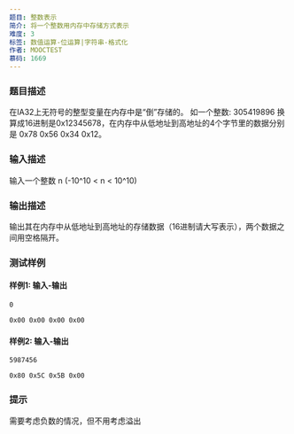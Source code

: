 ```yaml
---
题目: 整数表示
简介: 将一个整数用内存中存储方式表示
难度: 3
标签: 数值运算-位运算|字符串-格式化
作者: MOOCTEST
慕码: 1669
---
```


### 题目描述

在IA32上无符号的整型变量在内存中是“倒”存储的。
如一个整数: 305419896 换算成16进制是0x12345678，在内存中从低地址到高地址的4个字节里的数据分别是 0x78 0x56 0x34 0x12。

### 输入描述

输入一个整数 n (-10^10 < n < 10^10)

### 输出描述

输出其在内存中从低地址到高地址的存储数据（16进制请大写表示），两个数据之间用空格隔开。

### 测试样例

#### 样例1: 输入-输出

```
0
```

```
0x00 0x00 0x00 0x00
```

#### 样例2: 输入-输出

```
5987456
```

```
0x80 0x5C 0x5B 0x00
```

### 提示

需要考虑负数的情况，但不用考虑溢出
